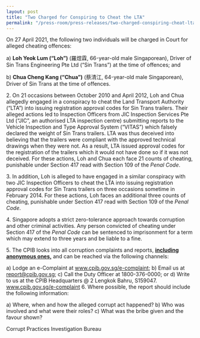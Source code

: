 ```yaml
---
layout: post
title: "Two Charged for Conspiring to Cheat the LTA"
permalink: "/press-room/press-releases/two-charged-conspiring-cheat-lta"
---
```


On 27 April 2021, the following two individuals will be charged in Court for alleged cheating offences:

a) **Loh Yeok Lum (“Loh”)** (羅煜霖, 66-year-old male Singaporean), Driver of Sin Trans Engineering Pte Ltd (“Sin Trans”) at the time of offences; and

b) **Chua Cheng Kang (“Chua”)** (蔡清江, 64-year-old male Singaporean), Driver of Sin Trans at the time of offences.

2\.        On 21 occasions between October 2010 and April 2012, Loh and Chua allegedly engaged in a conspiracy to cheat the Land Transport Authority (“LTA”) into issuing registration approval codes for Sin Trans trailers. Their alleged actions led to Inspection Officers from JIC Inspection Services Pte Ltd (“JIC”, an authorised LTA inspection centre) submitting reports to the Vehicle Inspection and Type Approval System (“VITAS”) which falsely declared the weight of Sin Trans trailers. LTA was thus deceived into believing that the trailers were compliant with the approved technical drawings when they were not. As a result, LTA issued approval codes for the registration of the trailers which it would not have done so if it was not deceived. For these actions, Loh and Chua each face 21 counts of cheating, punishable under Section 417 read with Section 109 of the *Penal Code*.

3\.        In addition, Loh is alleged to have engaged in a similar conspiracy with two JIC Inspection Officers to cheat the LTA into issuing registration approval codes for Sin Trans trailers on three occasions sometime in February 2014. For these actions, Loh faces an additional three counts of cheating, punishable under Section 417 read with Section 109 of the *Penal Code*.

4\.        Singapore adopts a strict zero-tolerance approach towards corruption and other criminal activities. Any person convicted of cheating under Section 417 of the *Penal Code* can be sentenced to imprisonment for a term which may extend to three years and be liable to a fine.

5\.        The CPIB looks into all corruption complaints and reports, <u>**including anonymous ones,**</u> and can be reached via the following channels:

a) Lodge an e-Complaint at www.cpib.gov.sg/e-complaint;
b) Email us at report@cpib.gov.sg;
c) Call the Duty Officer at 1800-376-0000; or
d) Write to us at the CPIB Headquarters @ 2 Lengkok Bahru, S159047.
<a href="/e-services/e-complaint-for-corrupt-conduct">www.cpib.gov.sg/e-complaint</a>
6\.        Where possible, the report should include the following information:

a) Where, when and how the alleged corrupt act happened?
b) Who was involved and what were their roles?
c) What was the bribe given and the favour shown?

 

Corrupt Practices Investigation Bureau

